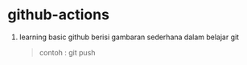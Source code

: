 # github-actions

1. learning basic github
   berisi gambaran sederhana dalam belajar git
   > contoh : git push
